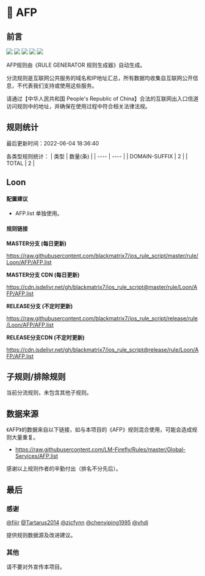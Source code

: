 # 🧸 AFP

## 前言

![](https://shields.io/badge/-移除重复规则-ff69b4) ![](https://shields.io/badge/-DOMAIN与DOMAIN--SUFFIX合并-green) ![](https://shields.io/badge/-DOMAIN--SUFFIX间合并-critical) ![](https://shields.io/badge/-DOMAIN--SUFFIX与DOMAIN--KEYWORD合并-blue) ![](https://shields.io/badge/-IP--CIDR(6)合并-blueviolet) 

AFP规则由《RULE GENERATOR 规则生成器》自动生成。

分流规则是互联网公共服务的域名和IP地址汇总，所有数据均收集自互联网公开信息，不代表我们支持或使用这些服务。

请通过【中华人民共和国 People's Republic of China】合法的互联网出入口信道访问规则中的地址，并确保在使用过程中符合相关法律法规。

## 规则统计

最后更新时间：2022-06-04 18:36:40

各类型规则统计：
| 类型 | 数量(条)  | 
| ---- | ----  |
| DOMAIN-SUFFIX | 2  | 
| TOTAL | 2  | 


## Loon 

#### 配置建议
- AFP.list 单独使用。

#### 规则链接
**MASTER分支 (每日更新)**

https://raw.githubusercontent.com/blackmatrix7/ios_rule_script/master/rule/Loon/AFP/AFP.list

**MASTER分支 CDN (每日更新)**

https://cdn.jsdelivr.net/gh/blackmatrix7/ios_rule_script@master/rule/Loon/AFP/AFP.list

**RELEASE分支 (不定时更新)**

https://raw.githubusercontent.com/blackmatrix7/ios_rule_script/release/rule/Loon/AFP/AFP.list

**RELEASE分支CDN (不定时更新)**

https://cdn.jsdelivr.net/gh/blackmatrix7/ios_rule_script@release/rule/Loon/AFP/AFP.list

## 子规则/排除规则


当前分流规则，未包含其他子规则。

## 数据来源

《AFP》的数据来自以下链接，如与本项目的《AFP》规则混合使用，可能会造成规则大量重复。

- https://raw.githubusercontent.com/LM-Firefly/Rules/master/Global-Services/AFP.list


感谢以上规则作者的辛勤付出（排名不分先后）。

## 最后

### 感谢

[@fiiir](https://github.com/fiiir) [@Tartarus2014](https://github.com/Tartarus2014) [@zjcfynn](https://github.com/zjcfynn) [@chenyiping1995](https://github.com/chenyiping1995) [@vhdj](https://github.com/vhdj)

提供规则数据源及改进建议。

### 其他

请不要对外宣传本项目。